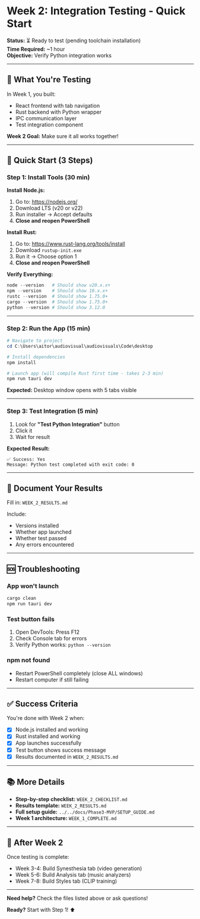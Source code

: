 # Week 2: Integration Testing - Quick Start

**Status:** ⏳ Ready to test (pending toolchain installation)  
**Time Required:** ~1 hour  
**Objective:** Verify Python integration works

---

## 🎯 What You're Testing

In Week 1, you built:
- React frontend with tab navigation
- Rust backend with Python wrapper
- IPC communication layer
- Test integration component

**Week 2 Goal:** Make sure it all works together!

---

## 🚀 Quick Start (3 Steps)

### Step 1: Install Tools (30 min)

**Install Node.js:**
1. Go to: https://nodejs.org/
2. Download LTS (v20 or v22)
3. Run installer → Accept defaults
4. **Close and reopen PowerShell**

**Install Rust:**
1. Go to: https://www.rust-lang.org/tools/install
2. Download `rustup-init.exe`
3. Run it → Choose option 1
4. **Close and reopen PowerShell**

**Verify Everything:**
```powershell
node --version   # Should show v20.x.x+
npm --version    # Should show 10.x.x+
rustc --version  # Should show 1.75.0+
cargo --version  # Should show 1.75.0+
python --version # Should show 3.12.0
```

---

### Step 2: Run the App (15 min)

```powershell
# Navigate to project
cd C:\Users\aitor\audiovisual\audiovisuals\Code\desktop

# Install dependencies
npm install

# Launch app (will compile Rust first time - takes 2-3 min)
npm run tauri dev
```

**Expected:** Desktop window opens with 5 tabs visible

---

### Step 3: Test Integration (5 min)

1. Look for **"Test Python Integration"** button
2. Click it
3. Wait for result

**Expected Result:**
```
✅ Success: Yes
Message: Python test completed with exit code: 0
```

---

## 📝 Document Your Results

Fill in: `WEEK_2_RESULTS.md`

Include:
- Versions installed
- Whether app launched
- Whether test passed
- Any errors encountered

---

## 🆘 Troubleshooting

### App won't launch
```powershell
cargo clean
npm run tauri dev
```

### Test button fails
1. Open DevTools: Press F12
2. Check Console tab for errors
3. Verify Python works: `python --version`

### npm not found
- Restart PowerShell completely (close ALL windows)
- Restart computer if still failing

---

## ✅ Success Criteria

You're done with Week 2 when:

- [x] Node.js installed and working
- [x] Rust installed and working
- [x] App launches successfully
- [x] Test button shows success message
- [x] Results documented in `WEEK_2_RESULTS.md`

---

## 📚 More Details

- **Step-by-step checklist:** `WEEK_2_CHECKLIST.md`
- **Results template:** `WEEK_2_RESULTS.md`
- **Full setup guide:** `../../docs/Phase3-MVP/SETUP_GUIDE.md`
- **Week 1 architecture:** `WEEK_1_COMPLETE.md`

---

## 🎉 After Week 2

Once testing is complete:
- Week 3-4: Build Synesthesia tab (video generation)
- Week 5-6: Build Analysis tab (music analyzers)
- Week 7-8: Build Styles tab (CLIP training)

---

**Need help?** Check the files listed above or ask questions!

**Ready?** Start with Step 1! ⬆️


